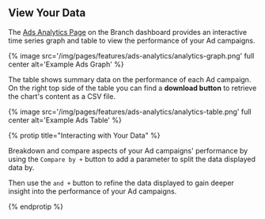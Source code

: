 ## View Your Data

The [Ads Analytics Page](https://dashboard.branch.io/ads/analytics) on the Branch dashboard provides an interactive time series graph and table to view the performance of your Ad campaigns.

{% image src='/img/pages/features/ads-analytics/analytics-graph.png' full center alt='Example Ads Graph' %}

The table shows summary data on the performance of each Ad campaign. On the right top side of the table you can find a **download button** to retrieve the chart's content as a CSV file.

{% image src='/img/pages/features/ads-analytics/analytics-table.png' full center alt='Example Ads Table' %}

{% protip title="Interacting with Your Data" %}

Breakdown and compare aspects of your Ad campaigns' performance by using the `Compare by +` button to add a parameter to split the data displayed data by.

Then use the `and +` button to refine the data displayed to gain deeper insight into the performance of your Ad campaigns.

{% endprotip %}
